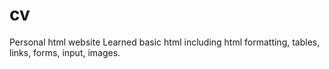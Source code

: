 # cv

Personal html website
Learned basic html including html formatting, tables, links, forms, input, images.
